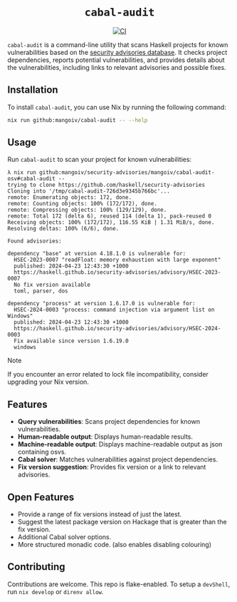<div align="center">
  <h1> <code> cabal-audit </code> </h1>
  <a href="https://github.com/mangoiv/cabal-audit/actions">
    <img src="https://github.com/mangoiv/cabal-audit/actions/workflows/cabal-audit.yml/badge.svg" alt="CI">
  </a>
</div>

`cabal-audit` is a command-line utility that scans Haskell projects for known vulnerabilities based on the 
[security advisories database](https://github.com/haskell/security-advisories). 
It checks project dependencies, reports potential vulnerabilities, and provides details about the vulnerabilities, including links to relevant 
advisories and possible fixes.

## Installation

To install `cabal-audit`, you can use Nix by running the following command:

```bash
nix run github:mangoiv/cabal-audit -- --help
```

## Usage

Run `cabal-audit` to scan your project for known vulnerabilities:

```console
λ nix run github:mangoiv/security-advisories/mangoiv/cabal-audit-osv#cabal-audit --
trying to clone https://github.com/haskell/security-advisories
Cloning into '/tmp/cabal-audit-726d3e9345b766bc'...
remote: Enumerating objects: 172, done.
remote: Counting objects: 100% (172/172), done.
remote: Compressing objects: 100% (129/129), done.
remote: Total 172 (delta 6), reused 114 (delta 1), pack-reused 0
Receiving objects: 100% (172/172), 116.55 KiB | 1.31 MiB/s, done.
Resolving deltas: 100% (6/6), done.

Found advisories:

dependency "base" at version 4.18.1.0 is vulnerable for:
  HSEC-2023-0007 "readFloat: memory exhaustion with large exponent"
  published: 2024-04-23 12:43:30 +1000
  https://haskell.github.io/security-advisories/advisory/HSEC-2023-0007
  No fix version available
  toml, parser, dos

dependency "process" at version 1.6.17.0 is vulnerable for:
  HSEC-2024-0003 "process: command injection via argument list on Windows"
  published: 2024-04-23 12:43:30 +1000
  https://haskell.github.io/security-advisories/advisory/HSEC-2024-0003
  Fix available since version 1.6.19.0
  windows
```

> [!Note]
> If you encounter an error related to lock file incompatibility, consider upgrading your Nix version.

## Features

- **Query vulnerabilities**: Scans project dependencies for known vulnerabilities.
- **Human-readable output**: Displays human-readable results.
- **Machine-readable output**: Displays machine-readable output as json containing osvs.
- **Cabal solver**: Matches vulnerabilities against project dependencies.
- **Fix version suggestion**: Provides fix version or a link to relevant advisories.

## Open Features

- Provide a range of fix versions instead of just the latest.
- Suggest the latest package version on Hackage that is greater than the fix version.
- Additional Cabal solver options.
- More structured monadic code. (also enables disabling colouring)

## Contributing

Contributions are welcome. This repo is flake-enabled. To setup a `devShell`, run `nix develop` or `direnv allow`.
